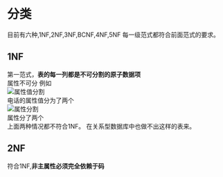 # 分类
目前有六种,1NF,2NF,3NF,BCNF,4NF,5NF
每一级范式都符合前面范式的要求。

## 1NF
第一范式，**表的每一列都是不可分割的原子数据项**  
属性不可分
例如  
![属性值分割](https://images2015.cnblogs.com/blog/1099572/201703/1099572-20170322185659643-1740735483.png)  
电话的属性值分为了两个  
![属性分割](https://images2015.cnblogs.com/blog/1099572/201703/1099572-20170322185758815-758378884.png)  
属性分了两个  
上面两种情况都不符合1NF。
在关系型数据库中也做不出这样的表来。


## 2NF
符合1NF,**非主属性必须完全依赖于码**
